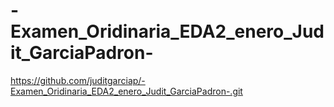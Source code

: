 # -Examen_Oridinaria_EDA2_enero_Judit_GarciaPadron-
https://github.com/juditgarciap/-Examen_Oridinaria_EDA2_enero_Judit_GarciaPadron-.git

